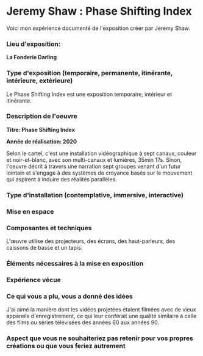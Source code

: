 # Jeremy Shaw : Phase Shifting Index
Voici mon expérience documenté de l'exposition créer par Jeremy Shaw.
### Lieu d'exposition: 
**La Fonderie Darling**
### Type d'exposition (temporaire, permanente, itinérante, intérieure, extérieure)
Le Phase Shifting Index est une exposition temporaire, intérieur et itinérante.
### Description de l'oeuvre
**Titre: Phase Shifting Index**

**Année de réalisation: 2020**

Selon le cartel, c'est une installation vidéographique à sept canaux, couleur et noir-et-blanc, avec son multi-canaux et lumières, 35min 17s.
Sinon, l'oeuvre décrit à travers une narration sept groupes venant d'un futur lointain et s'engage à des systèmes de croyance basés sur le mouvement qui aspirent à induire des réalités parallèles.
### Type d'installation (contemplative, immersive, interactive)

### Mise en espace
 
### Composantes et techniques
L'œuvre utilise des projecteurs, des écrans, des haut-parleurs, des caissons de basse et un tapis.
### Éléments nécessaires à la mise en exposition

### Expérience vécue

### Ce qui vous a plu, vous a donné des idées
J'ai aimé la manière dont les vidéos projetées étaient filmées avec de vieux appareils d'enregistrement, ce qui leur conférait une qualité similaire à celle des films ou séries télévisées des années 60 aux années 90.
### Aspect que vous ne souhaiteriez pas retenir pour vos propres créations ou que vous feriez autrement
